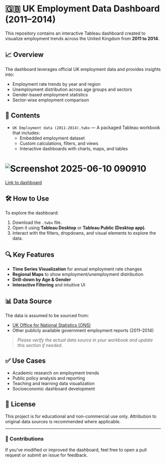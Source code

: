 # 🇬🇧 UK Employment Data Dashboard (2011–2014)

This repository contains an interactive Tableau dashboard created to visualize employment trends across the United Kingdom from **2011 to 2014**.

## 📈 Overview

The dashboard leverages official UK employment data and provides insights into:

- Employment rate trends by year and region
- Unemployment distribution across age groups and sectors
- Gender-based employment statistics
- Sector-wise employment comparison

## 📁 Contents

- `UK Employment data (2011-2014).twbx` — A packaged Tableau workbook that includes:
  - Embedded employment dataset
  - Custom calculations, filters, and views
  - Interactive dashboards with charts, maps, and tables

# ![Screenshot 2025-06-10 090910](https://github.com/user-attachments/assets/4c03904b-1f8e-42cd-b76c-6c4f3dc85b27)
[Link to dashboard](https://public.tableau.com/app/profile/olamide.thomas/viz/UKEmploymentdata2011-2014/Dashboard1)


## 🛠 How to Use

To explore the dashboard:

1. Download the `.twbx` file.
2. Open it using **Tableau Desktop** or **Tableau Public (Desktop app)**.
3. Interact with the filters, dropdowns, and visual elements to explore the data.

## 🔍 Key Features

- **Time Series Visualization** for annual employment rate changes
- **Regional Maps** to show employment/unemployment distribution
- **Drill-down by Age & Gender**
- **Interactive Filtering** and intuitive UI

## 📊 Data Source

The data is assumed to be sourced from:
- [UK Office for National Statistics (ONS)](https://www.ons.gov.uk)
- Other publicly available government employment reports (2011–2014)

> _Please verify the actual data source in your workbook and update this section if needed._

## ✅ Use Cases

- Academic research on employment trends
- Public policy analysis and reporting
- Teaching and learning data visualization
- Socioeconomic dashboard development

## 📝 License

This project is for educational and non-commercial use only. Attribution to original data sources is recommended where applicable.

---

### 🙌 Contributions

If you’ve modified or improved the dashboard, feel free to open a pull request or submit an issue for feedback.

